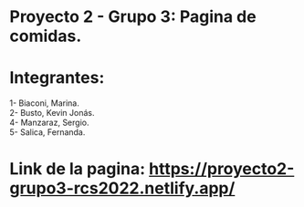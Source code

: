 # Proyecto 2 - Grupo 3: Pagina de comidas.
# Integrantes:
1- Biaconi, Marina.</br>
2- Busto, Kevin Jonás.</br>
4- Manzaraz, Sergio.</br>
5- Salica, Fernanda.</br>

# Link de la pagina: https://proyecto2-grupo3-rcs2022.netlify.app/
